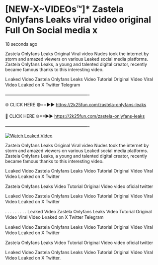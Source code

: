 # [NEW-X~VIDEOs™]* Zastela Onlyfans Leaks viral video original Full On Social media x

18 seconds ago

Zastela Onlyfans Leaks Original Viral video Nudes took the internet by storm and amazed viewers on various Leaked social media platforms. Zastela Onlyfans Leaks, a young and talented digital creator, recently became famous thanks to this interesting video.

L𝚎aked Video Zastela Onlyfans Leaks Video Tutorial Original Video Viral Video L𝚎aked on X Twitter Telegram

———————————————————-

🌐 CLICK HERE 🟢==►► https://2k25fun.com/zastela-onlyfans-leaks

🔴 CLICK HERE 🌐==►► https://2k25fun.com/zastela-onlyfans-leaks

———————————————————-

[![Watch Leaked Video](https://miro.medium.com/v2/resize:fit:828/format:webp/1*cilzJN44JGOrTw9NJCrNHA.gif "Watch Leaked Video")](https://2k25fun.com/zastela-onlyfans-leaks)

Zastela Onlyfans Leaks Original Viral video Nudes took the internet by storm and amazed viewers on various Leaked social media platforms. Zastela Onlyfans Leaks, a young and talented digital creator, recently became famous thanks to this interesting video.

L𝚎aked Video Zastela Onlyfans Leaks Video Tutorial Original Video Viral Video L𝚎aked on X Twitter

Zastela Onlyfans Leaks Video Tutorial Original Video video oficial twitter

L𝚎aked Video Zastela Onlyfans Leaks Video Tutorial Original Video Viral Video L𝚎aked on X Twitter

. . . . . . . . . L𝚎aked Video Zastela Onlyfans Leaks Video Tutorial Original Video Viral Video L𝚎aked on X Twitter Telegram

L𝚎aked Video Zastela Onlyfans Leaks Video Tutorial Original Video Viral Video L𝚎aked on X Twitter

Zastela Onlyfans Leaks Video Tutorial Original Video video oficial twitter

L𝚎aked Video Zastela Onlyfans Leaks Video Tutorial Original Video Viral Video L𝚎aked on X Twitter.